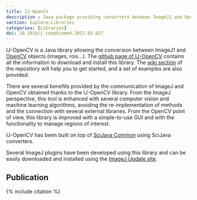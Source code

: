 ```yaml
---
title: IJ-OpenCV
description : Java package providing converters between ImageJ1 and OpenCV objects
section: Explore:Libraries
categories: [Libraries]
doi: 10.1016/j.compbiomed.2017.03.027
---
```


IJ-OpenCV is a Java library allowing the conversion between ImageJ1 and [OpenCV](/software/opencv) objects (images, rois...).  The [github page of IJ-OpenCV](https://github.com/joheras/IJ-OpenCV) contains all the information to download and install this library. The [wiki section](https://github.com/joheras/IJ-OpenCV/wiki) of the repository will help you to get started, and a set of examples are also provided.

There are several benefits provided by the communication of ImageJ and OpenCV obtained thanks to the IJ-OpenCV library. From the ImageJ perspective, this tool is enhanced with several computer vision and machine learning algorithms, avoiding the re-implementation of methods and the connection with several external libraries. From the OpenCV point of view, this library is improved with a simple-to-use GUI and with the functionality to manage regions of interest.

IJ-OpenCV has been built on top of [SciJava Common](/libs/scijava#scijava-common) using SciJava converters.

Several ImageJ plugins have been developed using this library and can be easily downloaded and installed using the [ImageJ Update site](http://sites.imagej.net/IJ-OpenCV/).

## Publication

{% include citation %}
